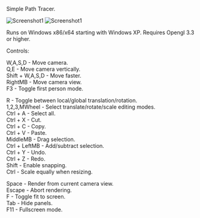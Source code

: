 
Simple Path Tracer.

![Screenshot1](https://guitarfreak.github.io/assets/images/pathtracer1.png)
![Screenshot1](https://guitarfreak.github.io/assets/images/pathtracer2.png)

Runs on Windows x86/x64 starting with Windows XP.
Requires Opengl 3.3 or higher.

Controls:

W,A,S,D         - Move camera.  
Q,E             - Move camera vertically.  
Shift + W,A,S,D - Move faster.  
RightMB         - Move camera view.  
F3              - Toggle first person mode.  
  
R               - Toggle between local/global translation/rotation.  
1,2,3,MWheel    - Select translate/rotate/scale editing modes.  
Ctrl + A        - Select all.  
Ctrl + X        - Cut.  
Ctrl + C        - Copy.  
Ctrl + V        - Paste.  
MiddleMB        - Drag selection.  
Ctrl + LeftMB   - Add/subtract selection.  
Ctrl + Y        - Undo.  
Ctrl + Z        - Redo.  
Shift           - Enable snapping.  
Ctrl            - Scale equally when resizing.  
  
Space           - Render from current camera view.  
Escape          - Abort rendering.  
F               - Toggle fit to screen.  
Tab             - Hide panels.  
F11             - Fullscreen mode.  
